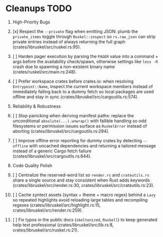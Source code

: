 # Cleanups TODO

1. High-Priority Bugs

1. [x] Respect the `--private` flag when emitting JSON: plumb the `private_items` toggle through `Ruskel::inspect` so `rs.raw_json` can strip private entries instead of always returning the full graph (crates/libruskel/src/ruskel.rs:95).
2. [ ] Harden pager execution by parsing the `PAGER` value into a command + args before the availability check/spawn, otherwise settings like `less -R` crash due to spawning a non-existent binary name (crates/ruskel/src/main.rs:248).
3. [ ] Prefer workspace crates before crates.io: when resolving `Entrypoint::Name`, inspect the current workspace members instead of immediately falling back to a dummy fetch so local packages are used offline and stay in sync (crates/libruskel/src/cargoutils.rs:574).

2. Reliability & Robustness

1. [ ] Stop panicking when deriving manifest paths: replace the unconditional `absolute(...).unwrap()` with fallible handling so odd filesystems or permission issues surface as `RuskelError` instead of aborting (crates/libruskel/src/cargoutils.rs:294).
2. [ ] Improve offline error reporting for dummy crates by detecting `--offline` with uncached dependencies and returning a tailored message instead of a generic Cargo fetch failure (crates/libruskel/src/cargoutils.rs:644).

3. Code Quality Polish

1. [ ] Centralize the reserved-word list so `render.rs` and `crateutils.rs` share a single source and stay consistent when Rust adds keywords (crates/libruskel/src/render.rs:30, crates/libruskel/src/crateutils.rs:23).
2. [ ] Cache syntect assets (syntax + theme + macro regex) behind a `Lazy` so repeated highlights avoid reloading large tables and recompiling regexes (crates/libruskel/src/highlight.rs:15, crates/libruskel/src/render.rs:259).
3. [ ] Fix typos in the public docs (`skeltonized`, `Ruskell`) to keep generated help text professional (crates/libruskel/src/lib.rs:8, crates/libruskel/src/ruskel.rs:21).
